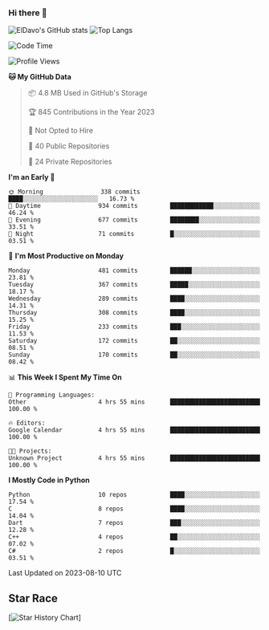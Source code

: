 ### Hi there 👋
![ElDavo's GitHub stats](https://github-readme-stats.vercel.app/api?username=ElDavoo&show_icons=true&theme=chartreuse-dark)
![Top Langs](https://github-readme-stats.vercel.app/api/top-langs/?username=ElDavoo&theme=chartreuse-dark&layout=compact)

<!--START_SECTION:waka-->
![Code Time](http://img.shields.io/badge/Code%20Time-143%20hrs%204%20mins-blue)

![Profile Views](http://img.shields.io/badge/Profile%20Views-2-blue)

**🐱 My GitHub Data** 

> 📦 4.8 MB Used in GitHub's Storage 
 > 
> 🏆 845 Contributions in the Year 2023
 > 
> 🚫 Not Opted to Hire
 > 
> 📜 40 Public Repositories 
 > 
> 🔑 24 Private Repositories 
 > 
**I'm an Early 🐤** 

```text
🌞 Morning                338 commits         ████░░░░░░░░░░░░░░░░░░░░░   16.73 % 
🌆 Daytime                934 commits         ████████████░░░░░░░░░░░░░   46.24 % 
🌃 Evening                677 commits         ████████░░░░░░░░░░░░░░░░░   33.51 % 
🌙 Night                  71 commits          █░░░░░░░░░░░░░░░░░░░░░░░░   03.51 % 
```
📅 **I'm Most Productive on Monday** 

```text
Monday                   481 commits         ██████░░░░░░░░░░░░░░░░░░░   23.81 % 
Tuesday                  367 commits         █████░░░░░░░░░░░░░░░░░░░░   18.17 % 
Wednesday                289 commits         ████░░░░░░░░░░░░░░░░░░░░░   14.31 % 
Thursday                 308 commits         ████░░░░░░░░░░░░░░░░░░░░░   15.25 % 
Friday                   233 commits         ███░░░░░░░░░░░░░░░░░░░░░░   11.53 % 
Saturday                 172 commits         ██░░░░░░░░░░░░░░░░░░░░░░░   08.51 % 
Sunday                   170 commits         ██░░░░░░░░░░░░░░░░░░░░░░░   08.42 % 
```


📊 **This Week I Spent My Time On** 

```text
💬 Programming Languages: 
Other                    4 hrs 55 mins       █████████████████████████   100.00 % 

🔥 Editors: 
Google Calendar          4 hrs 55 mins       █████████████████████████   100.00 % 

🐱‍💻 Projects: 
Unknown Project          4 hrs 55 mins       █████████████████████████   100.00 % 
```

**I Mostly Code in Python** 

```text
Python                   10 repos            ████░░░░░░░░░░░░░░░░░░░░░   17.54 % 
C                        8 repos             ████░░░░░░░░░░░░░░░░░░░░░   14.04 % 
Dart                     7 repos             ███░░░░░░░░░░░░░░░░░░░░░░   12.28 % 
C++                      4 repos             ██░░░░░░░░░░░░░░░░░░░░░░░   07.02 % 
C#                       2 repos             █░░░░░░░░░░░░░░░░░░░░░░░░   03.51 % 
```




 Last Updated on 2023-08-10 UTC
<!--END_SECTION:waka-->

## Star Race

[![Star History Chart](https://api.star-history.com/svg?repos=ElDavoo/WhatsApp-Crypt14-Crypt15-Decrypter,ElDavoo/TuringOS,EliteAndroidApps/WhatsApp-Crypt12-Decrypter,KnugiHK/Whatsapp-Chat-Exporter&type=Date)]
